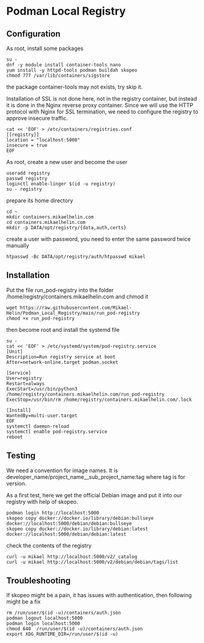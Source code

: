 # Podman Local Registry

## Configuration

As root, install some packages

    su -
    dnf -y module install container-tools nano
    yum install -y httpd-tools podman buildah skopeo
    chmod 777 /var/lib/containers/sigstore

the package container-tools may not exists, try skip it.

Installation of SSL is not done here, not in the registry container, but instead it is done in the Nginx reverse proxy container. Since we will use the HTTP protocol with Nginx for SSL termination, we need to configure the registry to approve insecure traffic.

    cat << 'EOF' > /etc/containers/registries.conf
    [[registry]]
    location = "localhost:5000"
    insecure = true
    EOF

As root, create a new user and become the user

    useradd registry
    passwd registry
    loginctl enable-linger $(id -u registry)
    su - registry

prepare its home directory

    cd ~
    mkdir containers.mikaelhelin.com
    cd containers.mikaelhelin.com
    mkdir -p DATA/opt/registry/{data,auth,certs}

create a user with password, you need to enter the same password twice manually

    htpasswd -Bc DATA/opt/registry/auth/htpasswd mikael

## Installation

Put the file run_pod-registry into the folder /home/registry/containers.mikaelhelin.com and chmod it

    wget https://raw.githubusercontent.com/Mikael-Helin/Podman_Local_Registry/main/run_pod-registry
    chmod +x run_pod-registry

then become root and install the systemd file

    su -
    cat << 'EOF' > /etc/systemd/system/pod-registry.service
    [Unit]
    Description=Run registry service at boot
    After=network-online.target podman.socket

    [Service]
    User=registry
    Restart=always
    ExecStart=/usr/bin/python3 /home/registry/containers.mikaelhelin.com/run_pod-registry
    ExecStop=/usr/bin/rm /home/registry/containers.mikaelhelin.com/.lock

    [Install]
    WantedBy=multi-user.target
    EOF
    systemctl daemon-reload
    systemctl enable pod-registry.service
    reboot

## Testing

We need a convention for image names. It is developer_name/project_name__sub_project_name:tag where tag is for version.

As a first test, here we get the official Debian image and put it into our registry with help of skopeo.

    podman login http://localhost:5000
    skopeo copy docker://docker.io/library/debian:bullseye docker://localhost:5000/debian/debian:bullseye
    skopeo copy docker://docker.io/library/debian:latest docker://localhost:5000/debian/debian:latest

check the contents of the registry

    curl -u mikael http://localhost:5000/v2/_catalog
    curl -u mikael http://localhost:5000/v2/debian/debian/tags/list

## Troubleshooting

If skopeo might be a pain, it has issues with authentication, then following might be a fix

    rm /run/user/$(id -u)/containers/auth.json
    podman logout localhost:5000
    podman login localhost:5000
    chmod 640  /run/user/$(id -u)/containers/auth.json
    export XDG_RUNTIME_DIR=/run/user/$(id -u)

